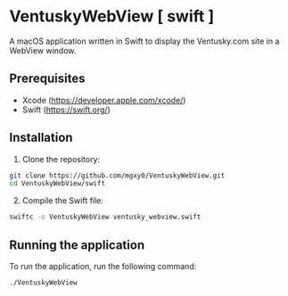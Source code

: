 # VentuskyWebView [ swift ]

A macOS application written in Swift to display the Ventusky.com site in a WebView window.

## Prerequisites

- Xcode (https://developer.apple.com/xcode/)
- Swift (https://swift.org/)

## Installation

1. Clone the repository:

 ```bash
 git clone https://github.com/mgxy0/VentuskyWebView.git
 cd VentuskyWebView/swift
 ```

2. Compile the Swift file:

 ```bash
 swiftc -o VentuskyWebView ventusky_webview.swift
 ```

## Running the application

To run the application, run the following command:

```bash
./VentuskyWebView
```
